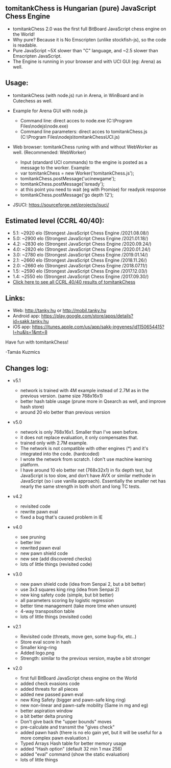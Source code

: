 tomitankChess is Hungarian (pure) JavaScript Chess Engine
------------------------------------------------------------------
- tomitankChess 2.0 was the first full BitBoard JavaScript chess engine on the World!
- Why pure? Because it is No Emscripten (unlike stockfish-js), so the code is readable.
- Pure JavaScript ~5X slower than "C" language, and ~2.5 slower than Emscripten JavaScript.
- The Engine is running in your browser and with UCI GUI (eg: Arena) as well.

Usage:
-----------------------------
- tomitankChess (with node.js) run in Arena, in WinBoard and in Cutechess as well.

- Example for Arena GUI with node.js
  + Command line: direct acces to node.exe (C:\Program Files\nodejs\node.exe)
  + Command line parameters: direct acces to tomitankChess.js (C:\Program Files\nodejs\tomitankChessUCI.js)

- Web browser: tomitankChess runing with and without WebWorker as well. (Recommended: WebWorker)
  + Input (standard UCI commands) to the engine is posted as a message to the worker. Example:
  + var tomitankChess = new Worker('tomitankChess.js');
  + tomitankChess.postMessage('ucinewgame');
  + tomitankChess.postMessage('isready');
  + at this point you need to wait (eg with Promise) for readyok response
  + tomitankChess.postMessage('go depth 12');

 - JSUCI: https://sourceforge.net/projects/jsuci/

Estimated level (CCRL 40/40):
-----------------------------
- 5.1: ~2920 elo (Strongest JavaScript Chess Engine /2021.08.08/)
- 5.0: ~2900 elo (Strongest JavaScript Chess Engine /2021.01.18/)
- 4.2: ~2830 elo (Strongest JavaScript Chess Engine /2020.09.24/)
- 4.0: ~2820 elo (Strongest JavaScript Chess Engine /2020.01.24/)
- 3.0: ~2780 elo (Strongest JavaScript Chess Engine /2019.01.14/)
- 2.1: ~2660 elo (Strongest JavaScript Chess Engine /2018.11.26/)
- 2.0: ~2660 elo (Strongest JavaScript Chess Engine /2018.07.11/)
- 1.5: ~2590 elo (Strongest JavaScript Chess Engine /2017.12.03/)
- 1.4: ~2550 elo (Strongest JavaScript Chess Engine /2017.09.30/)
- [Click here to see all CCRL 40/40 results of tomitankChess](http://ccrl.chessdom.com/ccrl/4040/cgi/compare_engines.cgi?family=tomitankChess&print=Rating+list&print=Results+table&print=LOS+table&print=Ponder+hit+table&print=Eval+difference+table&print=Comopp+gamenum+table&print=Overlap+table&print=Score+with+common+opponents)

Links:
-----------------------------
- Web: http://tanky.hu or http://mobil.tanky.hu
- Android app: https://play.google.com/store/apps/details?id=sakk.tanky.hu
- iOS app: https://itunes.apple.com/us/app/sakk-ingyenes/id1150654415?l=hu&ls=1&mt=8

Have fun with tomitankChess!

-Tamás Kuzmics

Changes log:
-----------------------------
- v5.1
  + network is trained with 4M example instead of 2.7M as in the previous version. (same size 768x16x1)
  + better hash table usage (prune more in Qsearch as well, and improve hash store)
  + around 20 elo better than previous version

- v5.0
  + network is only 768x16x1. Smaller than I've seen before.
  + it does not replace evaluation, it only compensates that.
  + trained only with 2.7M example.
  + The network is not compatible with other engines (*) and it's integrated into the code. (hardcoded)
  + I wrote the network from scratch. I don't use machine learning platform.
  + I have around 10 elo better net (768x32x1) in fix depth test, but JavaScript is too slow, and don’t have AVX or similar methode in JavaScript (so i use vanilla approach). Essentially the smaller net has nearly the same strength in both short and long TC tests.

- v4.2
  + revisited code
  + rewrite pawn eval
  + fixed a bug that's caused problem in IE

- v4.0
  + see pruning
  + better lmr
  + rewrited pawn eval
  + new pawn shield code
  + new see (add discovered checks)
  + lots of little things (revisited code)

- v3.0
  + new pawn shield code (idea from Senpai 2, but a bit better)
  + use 3x3 squares king ring (idea from Senpai 2)
  + new king safety code (simple, but bit better)
  + all parameters scoring by logistic regression
  + better time management (take more time when unsure)
  + 4-way transposition table
  + lots of little things (revisited code)

- v2.1
  + Revisited code (threats, move gen, some bug-fix, etc..)
  + Store eval score in hash
  + Smaller king-ring
  + Added logo.png
  + Strength: similar to the previous version, maybe a bit stronger

- v2.0
  + first full BitBoard JavaScript chess engine on the World
  + added check evasions code
  + added threats for all pieces
  + added new passed pawn eval
  + new King Safety (bigger and pawn-safe king ring)
  + new non-linear and pawn-safe mobility (Same in mg and eg)
  + better aspiration window
  + a bit better delta pruning
  + Don't give back the "upper bounds" moves
  + pre-calculate and transmit the "gives check"
  + added pawn hash (there is no elo gain yet, but it will be useful for a more complex pawn evaluation.)
  + Typed Arrays Hash table for better memory usage
  + added "Hash option" (default 32 min 1 max 256)
  + added "eval" command (show the static evaluation)
  + lots of little things
